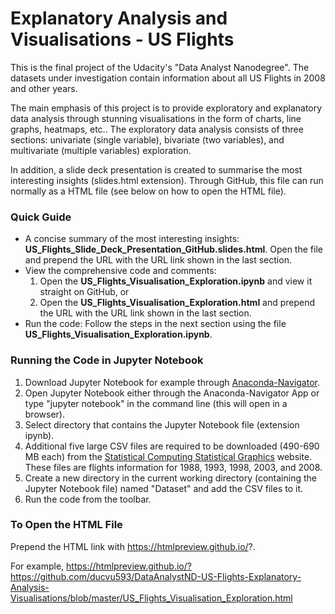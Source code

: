 # Explanatory Analysis and Visualisations - US Flights
This is the final project of the Udacity's "Data Analyst Nanodegree". 
The datasets under investigation contain information about all US Flights in 2008 and other years. 

The main emphasis of this project is to provide exploratory and explanatory data analysis through stunning visualisations in the form of charts, line graphs, heatmaps, etc.. 
The exploratory data analysis consists of three sections: univariate (single variable), bivariate (two variables), and multivariate (multiple variables) exploration.

In addition, a slide deck presentation is created to summarise the most interesting insights (slides.html extension). Through GitHub, this file can run normally as a HTML file (see below on how to open the HTML file).

### Quick Guide

- A concise summary of the most interesting insights: **US_Flights_Slide_Deck_Presentation_GitHub.slides.html**. Open the file and prepend the URL with the URL link shown in the last section. 
- View the comprehensive code and comments: 
    1. Open the **US_Flights_Visualisation_Exploration.ipynb** and view it straight on GitHub, or
    2. Open the **US_Flights_Visualisation_Exploration.html** and prepend the URL with the URL link shown in the last section.
- Run the code: Follow the steps in the next section using the file **US_Flights_Visualisation_Exploration.ipynb**.

### Running the Code in Jupyter Notebook 

1. Download Jupyter Notebook for example through [Anaconda-Navigator](https://docs.anaconda.com/anaconda/navigator/).
2. Open Jupyter Notebook either through the Anaconda-Navigator App or type "jupyter notebook" in the command line (this will open in a browser).
3. Select directory that contains the Jupyter Notebook file (extension ipynb).
4. Additional five large CSV files are required to be downloaded (490-690 MB each) from the [Statistical Computing
Statistical Graphics](http://stat-computing.org/dataexpo/2009/the-data.html) website. These files are flights information for 1988, 1993, 1998, 2003, and 2008.
5. Create a new directory in the current working directory (containing the Jupyter Notebook file) named "Dataset" and add the CSV files to it. 
6. Run the code from the toolbar.

### To Open the HTML File

Prepend the HTML link with https://htmlpreview.github.io/?. 

For example, https://htmlpreview.github.io/?https://github.com/ducvu593/DataAnalystND-US-Flights-Explanatory-Analysis-Visualisations/blob/master/US_Flights_Visualisation_Exploration.html
